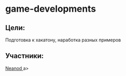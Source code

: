 # game-developments
<h2>Цели:</h2>
Подготовка к хакатону, наработка разных примеров
<h2>Участники:</h2>
<a href = "https://github.com/azaz-azaz"> Neanod </a>a>
